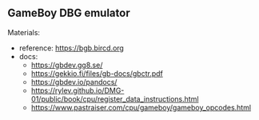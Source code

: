 GameBoy DBG emulator
--------------------

Materials:
- reference: https://bgb.bircd.org
- docs:
  - https://gbdev.gg8.se/
  - https://gekkio.fi/files/gb-docs/gbctr.pdf
  - https://gbdev.io/pandocs/
  - https://rylev.github.io/DMG-01/public/book/cpu/register_data_instructions.html
  - https://www.pastraiser.com/cpu/gameboy/gameboy_opcodes.html
